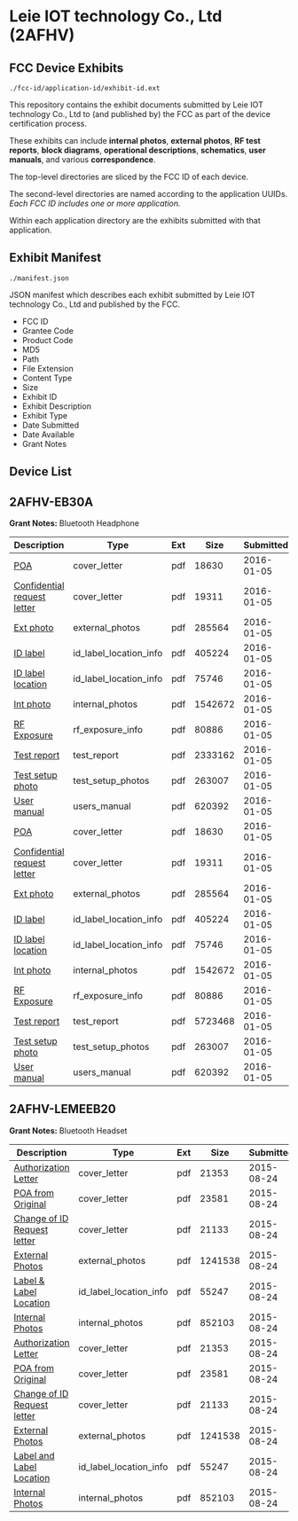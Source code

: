 # Leie IOT technology Co., Ltd (2AFHV)
## FCC Device Exhibits

```
./fcc-id/application-id/exhibit-id.ext
```

This repository contains the exhibit documents submitted by Leie IOT technology Co., Ltd to (and published by) the FCC as part of the device certification process.

These exhibits can include **internal photos**, **external photos**, **RF test reports**, **block diagrams**, **operational descriptions**, **schematics**, **user manuals**, and various **correspondence**.

The top-level directories are sliced by the FCC ID of each device.

The second-level directories are named according to the application UUIDs. *Each FCC ID includes one or more application.*

Within each application directory are the exhibits submitted with that application. 

## Exhibit Manifest

```
./manifest.json
```

JSON manifest which describes each exhibit submitted by Leie IOT technology Co., Ltd and published by the FCC.

- FCC ID
- Grantee Code
- Product Code
- MD5
- Path
- File Extension
- Content Type
- Size
- Exhibit ID
- Exhibit Description
- Exhibit Type
- Date Submitted
- Date Available
- Grant Notes

## Device List
## 2AFHV-EB30A
**Grant Notes:** Bluetooth Headphone

| Description | Type | Ext | Size | Submitted | Available |
| ----------- | ---- | --- | ---- | --------- | --------- |
| [POA](2AFHV-EB30A/059d5e1eb9a510eca16a5d4b49b5f1aa/2863693.pdf) | cover_letter | pdf | 18630 | 2016-01-05 | 2016-01-05 |
| [Confidential request letter](2AFHV-EB30A/059d5e1eb9a510eca16a5d4b49b5f1aa/2863694.pdf) | cover_letter | pdf | 19311 | 2016-01-05 | 2016-01-05 |
| [Ext photo](2AFHV-EB30A/059d5e1eb9a510eca16a5d4b49b5f1aa/2863698.pdf) | external_photos | pdf | 285564 | 2016-01-05 | 2016-01-05 |
| [ID label](2AFHV-EB30A/059d5e1eb9a510eca16a5d4b49b5f1aa/2863700.pdf) | id_label_location_info | pdf | 405224 | 2016-01-05 | 2016-01-05 |
| [ID label location](2AFHV-EB30A/059d5e1eb9a510eca16a5d4b49b5f1aa/2863701.pdf) | id_label_location_info | pdf | 75746 | 2016-01-05 | 2016-01-05 |
| [Int photo](2AFHV-EB30A/059d5e1eb9a510eca16a5d4b49b5f1aa/2863699.pdf) | internal_photos | pdf | 1542672 | 2016-01-05 | 2016-01-05 |
| [RF Exposure](2AFHV-EB30A/059d5e1eb9a510eca16a5d4b49b5f1aa/2863695.pdf) | rf_exposure_info | pdf | 80886 | 2016-01-05 | 2016-01-05 |
| [Test report](2AFHV-EB30A/059d5e1eb9a510eca16a5d4b49b5f1aa/2863696.pdf) | test_report | pdf | 2333162 | 2016-01-05 | 2016-01-05 |
| [Test setup photo](2AFHV-EB30A/059d5e1eb9a510eca16a5d4b49b5f1aa/2863697.pdf) | test_setup_photos | pdf | 263007 | 2016-01-05 | 2016-01-05 |
| [User manual](2AFHV-EB30A/059d5e1eb9a510eca16a5d4b49b5f1aa/2863702.pdf) | users_manual | pdf | 620392 | 2016-01-05 | 2016-01-05 |
| [POA](2AFHV-EB30A/1376df46ea12c685148e1965a49182ef/2863693.pdf) | cover_letter | pdf | 18630 | 2016-01-05 | 2016-01-05 |
| [Confidential request letter](2AFHV-EB30A/1376df46ea12c685148e1965a49182ef/2863694.pdf) | cover_letter | pdf | 19311 | 2016-01-05 | 2016-01-05 |
| [Ext photo](2AFHV-EB30A/1376df46ea12c685148e1965a49182ef/2863698.pdf) | external_photos | pdf | 285564 | 2016-01-05 | 2016-01-05 |
| [ID label](2AFHV-EB30A/1376df46ea12c685148e1965a49182ef/2863700.pdf) | id_label_location_info | pdf | 405224 | 2016-01-05 | 2016-01-05 |
| [ID label location](2AFHV-EB30A/1376df46ea12c685148e1965a49182ef/2863701.pdf) | id_label_location_info | pdf | 75746 | 2016-01-05 | 2016-01-05 |
| [Int photo](2AFHV-EB30A/1376df46ea12c685148e1965a49182ef/2863699.pdf) | internal_photos | pdf | 1542672 | 2016-01-05 | 2016-01-05 |
| [RF Exposure](2AFHV-EB30A/1376df46ea12c685148e1965a49182ef/2863695.pdf) | rf_exposure_info | pdf | 80886 | 2016-01-05 | 2016-01-05 |
| [Test report](2AFHV-EB30A/1376df46ea12c685148e1965a49182ef/2863709.pdf) | test_report | pdf | 5723468 | 2016-01-05 | 2016-01-05 |
| [Test setup photo](2AFHV-EB30A/1376df46ea12c685148e1965a49182ef/2863697.pdf) | test_setup_photos | pdf | 263007 | 2016-01-05 | 2016-01-05 |
| [User manual](2AFHV-EB30A/1376df46ea12c685148e1965a49182ef/2863702.pdf) | users_manual | pdf | 620392 | 2016-01-05 | 2016-01-05 |
## 2AFHV-LEMEEB20
**Grant Notes:** Bluetooth Headset

| Description | Type | Ext | Size | Submitted | Available |
| ----------- | ---- | --- | ---- | --------- | --------- |
| [Authorization Letter](2AFHV-LEMEEB20/358f6a923e2449828c2947834b5e2a42/2723394.pdf) | cover_letter | pdf | 21353 | 2015-08-24 | 2015-08-24 |
| [POA from Original](2AFHV-LEMEEB20/358f6a923e2449828c2947834b5e2a42/2723395.pdf) | cover_letter | pdf | 23581 | 2015-08-24 | 2015-08-24 |
| [Change of ID Request letter](2AFHV-LEMEEB20/358f6a923e2449828c2947834b5e2a42/2723396.pdf) | cover_letter | pdf | 21133 | 2015-08-24 | 2015-08-24 |
| [External Photos](2AFHV-LEMEEB20/358f6a923e2449828c2947834b5e2a42/2723397.pdf) | external_photos | pdf | 1241538 | 2015-08-24 | 2015-08-24 |
| [Label & Label Location](2AFHV-LEMEEB20/358f6a923e2449828c2947834b5e2a42/2723399.pdf) | id_label_location_info | pdf | 55247 | 2015-08-24 | 2015-08-24 |
| [Internal Photos](2AFHV-LEMEEB20/358f6a923e2449828c2947834b5e2a42/2723398.pdf) | internal_photos | pdf | 852103 | 2015-08-24 | 2015-08-24 |
| [Authorization Letter](2AFHV-LEMEEB20/6a04b569e455630e8c3852d6b214a5e0/2723394.pdf) | cover_letter | pdf | 21353 | 2015-08-24 | 2015-08-24 |
| [POA from Original](2AFHV-LEMEEB20/6a04b569e455630e8c3852d6b214a5e0/2723395.pdf) | cover_letter | pdf | 23581 | 2015-08-24 | 2015-08-24 |
| [Change of ID Request letter](2AFHV-LEMEEB20/6a04b569e455630e8c3852d6b214a5e0/2723396.pdf) | cover_letter | pdf | 21133 | 2015-08-24 | 2015-08-24 |
| [External Photos](2AFHV-LEMEEB20/6a04b569e455630e8c3852d6b214a5e0/2723397.pdf) | external_photos | pdf | 1241538 | 2015-08-24 | 2015-08-24 |
| [Label and Label Location](2AFHV-LEMEEB20/6a04b569e455630e8c3852d6b214a5e0/2723399.pdf) | id_label_location_info | pdf | 55247 | 2015-08-24 | 2015-08-24 |
| [Internal Photos](2AFHV-LEMEEB20/6a04b569e455630e8c3852d6b214a5e0/2723398.pdf) | internal_photos | pdf | 852103 | 2015-08-24 | 2015-08-24 |

